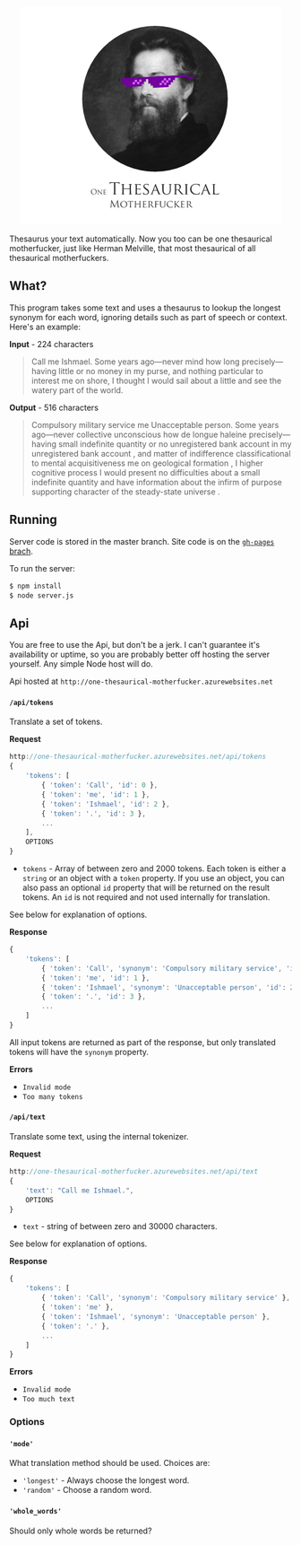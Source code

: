 <div align="center" >
    <img src="https://raw.githubusercontent.com/mattbierner/one-thesaurical-motherfucker/master/documentation/logo.png" alt="One Thesaurical Motherfucker" />
</div>

Thesaurus your text automatically. Now you too can be one thesaurical motherfucker, just like Herman Melville, that most thesaurical of all thesaurical motherfuckers.

## What?
This program takes some text and uses a thesaurus to lookup the longest synonym for each word, ignoring details such as part of speech or context. Here's an example:

**Input** - 224 characters
> Call me Ishmael. Some years ago—never mind how long precisely—having little or no money in my purse, and nothing particular to interest me on shore, I thought I would sail about a little and see the watery part of the world.

**Output** - 516 characters
> Compulsory military service me Unacceptable person. Some years ago—never collective unconscious how de longue haleine precisely—having small indefinite quantity or no unregistered bank account in my unregistered bank account , and matter of indifference classificational to mental acquisitiveness me on geological formation , I higher cognitive process I would present no difficulties about a small indefinite quantity and have information about the infirm of purpose supporting character of the steady-state universe .


## Running
Server code is stored in the master branch. Site code is on the [`gh-pages` brach](https://github.com/mattbierner/one-thesaurical-motherfucker/tree/gh-pages).

To run the server:

```bash
$ npm install
$ node server.js
```

## Api
You are free to use the Api, but don't be a jerk. I can't guarantee it's availability or uptime, so you are probably better off hosting the server yourself. Any simple Node host will do.

Api hosted at `http://one-thesaurical-motherfucker.azurewebsites.net`

#### `/api/tokens`
Translate a set of tokens.

**Request**
```js
http://one-thesaurical-motherfucker.azurewebsites.net/api/tokens
{
    'tokens': [
        { 'token': 'Call', 'id': 0 },
        { 'token': 'me', 'id': 1 },
        { 'token': 'Ishmael', 'id': 2 },
        { 'token': '.', 'id': 3 },
        ...
    ],
    OPTIONS
}
```

- `tokens` - Array of between zero and 2000 tokens. Each token is either a `string` or an object with a `token` property. If you use an object, you can also pass an optional `id` property that will be returned on the result tokens. An `id` is not required and not used internally for translation.

See below for explanation of options.

**Response**
```js
{
    'tokens': [
        { 'token': 'Call', 'synonym': 'Compulsory military service', 'id': 0 },
        { 'token': 'me', 'id': 1 },
        { 'token': 'Ishmael', 'synonym': 'Unacceptable person', 'id': 2 },
        { 'token': '.', 'id': 3 },
        ...
    ]
}
```

All input tokens are returned as part of the response, but only translated tokens will have the `synonym` property.

**Errors**
- `Invalid mode`
- `Too many tokens`


#### `/api/text`
Translate some text, using the internal tokenizer. 

**Request**
```js
http://one-thesaurical-motherfucker.azurewebsites.net/api/text
{
    'text': "Call me Ishmael.",
    OPTIONS
}
```

- `text` - string of between zero and 30000 characters. 

See below for explanation of options.

**Response**
```js
{
    'tokens': [
        { 'token': 'Call', 'synonym': 'Compulsory military service' },
        { 'token': 'me' },
        { 'token': 'Ishmael', 'synonym': 'Unacceptable person' },
        { 'token': '.' },
        ...
    ]
}
```

**Errors**
- `Invalid mode`
- `Too much text`


### Options

#### `'mode'`
What translation method should be used. Choices are:

- `'longest'` - Always choose the longest word.
- `'random'` - Choose a random word.

#### `'whole_words'`
Should only whole words be returned? 
